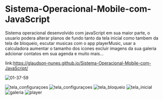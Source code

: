 # Sistema-Operacional-Mobile-com-JavaScript
Sistema operacional desenvolvido com javaScript em sua maior parte, o usuario podera alterar planos de fundo tanto da tela inicial como tambem da tela de bloqueio, escutar musicas com o app playerMusic, usar a calculadora aumentar o tamanho dos icones excluir imagens da sua galeria adcionar contatos em sua agenda e muito mais...

link:https://glaudson-nunes.github.io/Sistema-Operacional-Mobile-com-JavaScript/

![01-37-59](https://user-images.githubusercontent.com/93484378/160266998-53ef06ad-51bb-4e84-bb7c-16efdb87da91.gif)

![tela_configuraçoes](https://user-images.githubusercontent.com/93484378/160267014-d04e528a-065d-4904-85ea-7dda2079746b.png)
![tela_configuraçoes](https://user-images.githubusercontent.com/93484378/160267038-200a7130-ef68-44b0-b95d-be0b31f57f8c.png)
![tela_bloqueio](https://user-images.githubusercontent.com/93484378/160267041-e4a41ae0-a962-4f9c-b26c-068c3c81b657.png)
![tela_inicial](https://user-images.githubusercontent.com/93484378/160267043-573ac184-8da2-4418-94f7-0b271ecf11b4.png)
![galeria](https://user-images.githubusercontent.com/93484378/160267088-e0e697a9-342c-48cd-9a68-4aba0c88cadf.png)
![player](https://user-images.githubusercontent.com/93484378/160267091-bf889cd9-9f5b-48f6-ad91-b712f3b93377.png)
